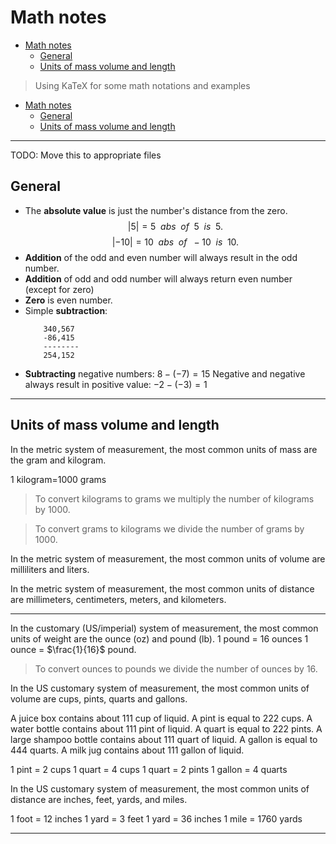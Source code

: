 <script type="text/javascript" src="http://cdn.mathjax.org/mathjax/latest/MathJax.js?config=TeX-AMS-MML_HTMLorMML"></script>

# Math notes

- [Math notes](#Math-notes)
	- [General](#General)
	- [Units of mass volume and length](#Units-of-mass-volume-and-length)

> Using KaTeX for some math notations and examples

<!-- toc -->

- [Math notes](#Math-notes)
	- [General](#General)
	- [Units of mass volume and length](#Units-of-mass-volume-and-length)

<!-- tocstop -->

---

TODO: Move this to appropriate files

## General

-   The **absolute value** is just the number's distance from the zero.
    $$
    |5| = 5\enspace abs\enspace of\enspace 5\enspace is\enspace 5.
    $$
    $$
    |-10| = 10\enspace abs\enspace of\enspace -10\enspace is\enspace 10.
    $$
-   **Addition** of the odd and even number will always result in the odd number.
-   **Addition** of odd and odd number will always return even number (except for zero)
-   **Zero** is even number.
-   Simple **subtraction**:
    ```
        340,567
        -86,415
        --------
        254,152
    ```
-   **Subtracting** negative numbers:
    $8 - (-7) = 15$
    Negative and negative always result in positive value:
    $-2 - (-3) = 1$

---

## Units of mass volume and length

In the metric system of measurement, the most common units of mass are the gram and kilogram.

1 kilogram=1000 grams

> To convert kilograms to grams we multiply the number of kilograms by 1000.

> To convert grams to kilograms we divide the number of grams by 1000.

In the metric system of measurement, the most common units of volume are milliliters and liters.

In the metric system of measurement, the most common units of distance are millimeters, centimeters, meters, and kilometers.

---

In the customary (US/imperial) system of measurement, the most common units of weight are the ounce (oz) and pound (lb).
1 pound = 16 ounces
1 ounce = $\frac{1}{16}$ pound.

> To convert ounces to pounds we divide the number of ounces by 16.

In the US customary system of measurement, the most common units of volume are cups, pints, quarts and gallons.

A juice box contains about 111 cup of liquid.
A pint is equal to 222 cups. A water bottle contains about 111 pint of liquid.
A quart is equal to 222 pints. A large shampoo bottle contains about 111 quart of liquid.
A gallon is equal to 444 quarts. A milk jug contains about 111 gallon of liquid.

1 pint = 2 cups
1 quart = 4 cups
1 quart = 2 pints
1 gallon = 4 quarts

In the US customary system of measurement, the most common units of distance are inches, feet, yards, and miles.

1 foot = 12 inches
1 yard = 3 feet
1 yard = 36 inches
1 mile = 1760 yards

---
